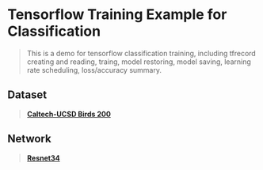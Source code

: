 # Tensorflow Training Example for Classification

> This is a demo for tensorflow classification training, including tfrecord creating and reading, traing, model restoring, model saving, 
learning rate scheduling, loss/accuracy summary.

## Dataset

> [**Caltech-UCSD Birds 200**](http://www.vision.caltech.edu/visipedia/CUB-200.html)

## Network

> [**Resnet34**](https://arxiv.org/abs/1512.03385)
